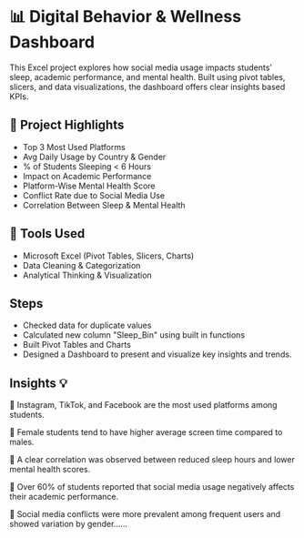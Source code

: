 # 📊 Digital Behavior & Wellness Dashboard

This Excel project explores how social media usage impacts students’ sleep, academic performance, and mental health. Built using pivot tables, slicers, and data visualizations, the dashboard offers clear insights based KPIs.

## 🚀 Project Highlights
- Top 3 Most Used Platforms
- Avg Daily Usage by Country & Gender
- % of Students Sleeping < 6 Hours
- Impact on Academic Performance
- Platform-Wise Mental Health Score
- Conflict Rate due to Social Media Use
- Correlation Between Sleep & Mental Health

## 📌 Tools Used
- Microsoft Excel (Pivot Tables, Slicers, Charts)
- Data Cleaning & Categorization
- Analytical Thinking & Visualization

## Steps
- Checked data for duplicate values
- Calculated new column "Sleep_Bin" using built in functions
- Built Pivot Tables and Charts
- Designed a Dashboard to present and visualize key insights and trends.

## Insights  💡 
📍 Instagram, TikTok, and Facebook are the most used platforms among students.

📍 Female students tend to have higher average screen time compared to males.

📍 A clear correlation was observed between reduced sleep hours and lower mental health scores.

📍 Over 60% of students reported that social media usage negatively affects their academic performance.

📍 Social media conflicts were more prevalent among frequent users and showed variation by gender......
